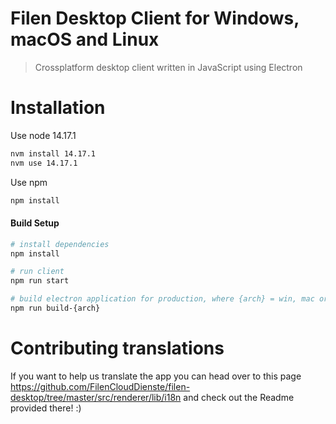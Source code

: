 # Filen Desktop Client for Windows, macOS and Linux
> Crossplatform desktop client written in JavaScript using Electron

# Installation

Use node 14.17.1

``` bash
nvm install 14.17.1
nvm use 14.17.1
```

Use npm

``` bash
npm install
```

#### Build Setup

``` bash
# install dependencies
npm install

# run client
npm run start

# build electron application for production, where {arch} = win, mac or linux
npm run build-{arch}

```

# Contributing translations

If you want to help us translate the app you can head over to this page https://github.com/FilenCloudDienste/filen-desktop/tree/master/src/renderer/lib/i18n and check out the Readme provided there! :)
